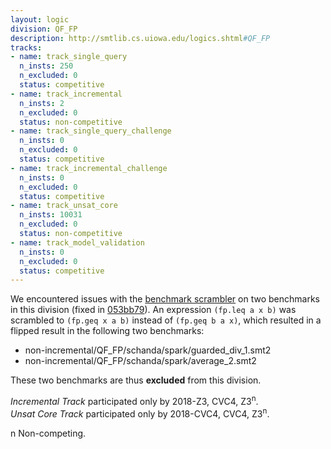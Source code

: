 ```yaml
---
layout: logic
division: QF_FP
description: http://smtlib.cs.uiowa.edu/logics.shtml#QF_FP
tracks:
- name: track_single_query
  n_insts: 250
  n_excluded: 0
  status: competitive
- name: track_incremental
  n_insts: 2
  n_excluded: 0
  status: non-competitive
- name: track_single_query_challenge
  n_insts: 0
  n_excluded: 0
  status: competitive
- name: track_incremental_challenge
  n_insts: 0
  n_excluded: 0
  status: competitive
- name: track_unsat_core
  n_insts: 10031
  n_excluded: 0
  status: non-competitive
- name: track_model_validation
  n_insts: 0
  n_excluded: 0
  status: competitive
---
```

We encountered issues with the [benchmark scrambler](https://github.com/smt-comp/scrambler) on two benchmarks in this division (fixed in [053bb79](https://github.com/SMT-COMP/scrambler/commit/053bb79a79b39749284e4bef31ffc6438a52adf8)). An expression `(fp.leq a x b)` was scrambled to `(fp.geq x a b)` instead of `(fp.geq b a x)`, which resulted in a flipped result in the following two benchmarks:

- non-incremental/QF_FP/schanda/spark/guarded_div_1.smt2
- non-incremental/QF_FP/schanda/spark/average_2.smt2

These two benchmarks are thus **excluded** from this division.

*Incremental Track* participated only by 2018-Z3, CVC4, Z3<sup>n</sup>.  
*Unsat Core Track* participated only by 2018-CVC4, CVC4, Z3<sup>n</sup>.

n Non-competing.
